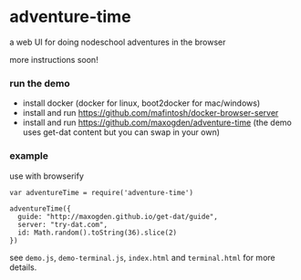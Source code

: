 # adventure-time

a web UI for doing nodeschool adventures in the browser

more instructions soon!

### run the demo

- install docker (docker for linux, boot2docker for mac/windows)
- install and run https://github.com/mafintosh/docker-browser-server
- install and run https://github.com/maxogden/adventure-time (the demo uses get-dat content but you can swap in your own)

### example

use with browserify

```JS
var adventureTime = require('adventure-time')

adventureTime({
  guide: "http://maxogden.github.io/get-dat/guide",
  server: "try-dat.com",
  id: Math.random().toString(36).slice(2)
})
```

see `demo.js`, `demo-terminal.js`, `index.html` and `terminal.html` for more details.